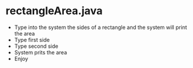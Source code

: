 # rectangleArea.java
- Type into the system the sides of a rectangle and the system will print the area
- Type first side
- Type second side
- System prits the area
- Enjoy
